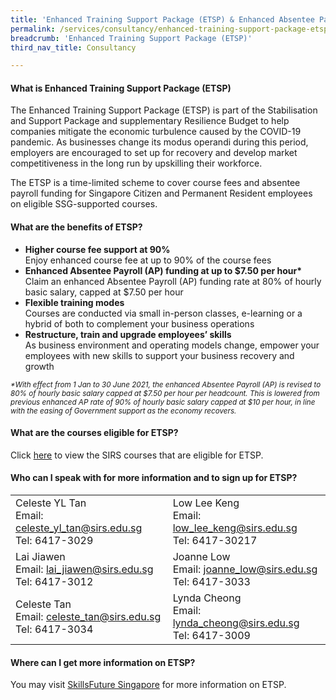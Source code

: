 ```yaml
---
title: 'Enhanced Training Support Package (ETSP) & Enhanced Absentee Payroll (COVID-19)'
permalink: /services/consultancy/enhanced-training-support-package-etsp
breadcrumb: 'Enhanced Training Support Package (ETSP)'
third_nav_title: Consultancy

---
```



<h4>What is Enhanced Training Support Package (ETSP)</h4>
<p>The Enhanced Training Support Package (ETSP) is part of the Stabilisation and Support Package and supplementary Resilience Budget to help companies mitigate the economic turbulence caused by the COVID-19 pandemic. As businesses change its modus operandi during this period, employers are encouraged to set up for recovery and develop market competitiveness in the long run by upskilling their workforce.</p>

<p>The ETSP is a time-limited scheme to cover course fees and absentee payroll funding for Singapore Citizen and Permanent Resident employees on eligible SSG-supported courses.</p>

<h4>What are the benefits of ETSP?</h4>

<ul>
  <li><b>Higher course fee support at 90%</b><br>Enjoy enhanced course fee at up to 90% of the course fees</li>
  <li><b>Enhanced Absentee Payroll (AP) funding at up to $7.50 per hour*</b><br>Claim an enhanced Absentee Payroll (AP) funding rate at 80% of hourly basic salary, capped at $7.50 per hour</li>
  <li><b>Flexible training modes</b><br>Courses are conducted via small in-person classes, e-learning or a hybrid of both to complement your business operations</li>
  <li><b>Restructure, train and upgrade employees’ skills</b><br>As business environment and operating models change, empower your employees with new skills to support your business recovery and growth</li>
  </ul>

<small><i>*With effect from 1 Jan to 30 June 2021, the enhanced Absentee Payroll (AP) is revised to 80% of hourly basic salary capped at $7.50 per hour per headcount. This is lowered from previous enhanced AP rate of 90% of hourly basic salary capped at $10 per hour, in line with the easing of Government support as the economy recovers.</i></small>

<h4>What are the courses eligible for ETSP?</h4>
<p>Click <a href="/documents-2021/Services_Consultancy_CoursesEligibleforETSP.pdf">here</a> to view the SIRS courses that are eligible for ETSP.</p>

<h4>Who can I speak with for more information and to sign up for ETSP?</h4>
<table>
  <tr>
    <td>Celeste YL Tan<br>Email: <a href="celeste_yl_tan@sirs.edu.sg">celeste_yl_tan@sirs.edu.sg</a><br>Tel: 6417-3029</td>
    <td>Low Lee Keng<br>Email: <a href="low_lee_keng@sirs.edu.sg">low_lee_keng@sirs.edu.sg</a><br>Tel: 6417-30217</td>
  </tr>
  <tr>
    <td>Lai Jiawen<br>Email: <a href="lai_jiawen@sirs.edu.sg">lai_jiawen@sirs.edu.sg</a><br>Tel: 6417-3012</td>
    <td>Joanne Low<br>Email: <a href="joanne_low@sirs.edu.sg">joanne_low@sirs.edu.sg</a><br>Tel: 6417-3033</td>
  </tr>
  <tr>
    <td>Celeste Tan<br>Email: <a href="celeste_tan@sirs.edu.sg">celeste_tan@sirs.edu.sg</a><br>Tel: 6417-3034</td>
    <td>Lynda Cheong<br>Email: <a href="lynda_cheong@sirs.edu.sg">lynda_cheong@sirs.edu.sg</a><br>Tel: 6417-3009</td>
  </tr>
</table>

<h4>Where can I get more information on ETSP?</h4>
<p>You may visit <a href="https://www.ssg.gov.sg/ETSP_EnhancedAP.html">SkillsFuture Singapore</a> for more information on ETSP.</p>

